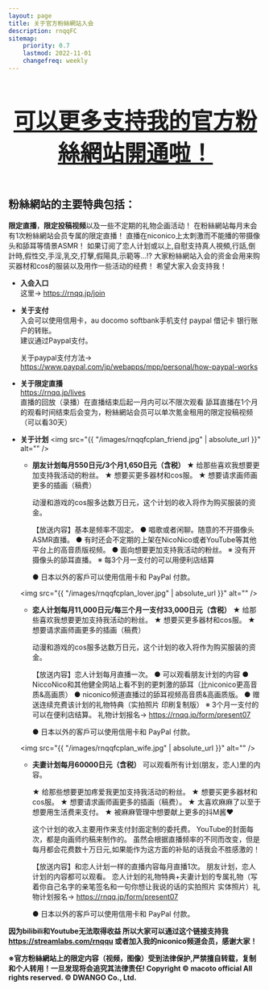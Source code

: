 ```yaml
---
layout: page
title: 关于官方粉絲網站入会
description: rnqqFC
sitemap:
    priority: 0.7
    lastmod: 2022-11-01
    changefreq: weekly
---
```

<header class="major">
	<h2 style="font-size: 2.75rem;"><a href="#">可以更多支持我的官方粉絲網站開通啦！ </a></h2>
</header>

## 粉絲網站的主要特典包括：
**限定直播**，**限定投稿视频**以及一些不定期的礼物企画活动！
在粉絲網站每月末会有1次粉絲網站会员专属的限定直播！
直播在niconico上太刺激而不能播的带摄像头和舔耳等情景ASMR！
如果订阅了恋人计划或以上,自慰支持真人視頻,行話,倒計時,假性交,手淫,乳交,打擊,假陽具,示範等...!?
大家粉絲網站入会的资金会用来购买器材和cos的服装以及用作一些活动的经费！
希望大家入会支持我！

* **入会入口**  
  这里-> <https://rnqq.jp/join>

* **关于支付**  
  入会可以使用信用卡，au docomo softbank手机支付 paypal 借记卡 银行账户的转账。  
  建议通过Paypal支付。

  关于paypal支付方法->
　 <https://www.paypal.com/jp/webapps/mpp/personal/how-paypal-works>


* **关于限定直播**  
  <https://rnqq.jp/lives>  
  直播的回放（录播）在直播结束后起一月内可以不限次观看
  舔耳直播在1个月的观看时间结束后会变为，粉絲網站会员可以单次氪金租用的限定投稿视频
（可以看30天）


* **关于计划**
  <span class="image fit"><img src="{{ "/images/rnqqfcplan_friend.jpg" | absolute_url }}" alt="" />
  </span>
  * **朋友计划每月550日元/3个月1,650日元（含税）**
    ★ 给那些喜欢我想要更加支持我活动的粉丝。
    ★ 想要买更多器材和cos服。
    ★ 想要请求画师画更多的插画（稿费）

      动漫和游戏的cos服多达数万日元，这个计划的收入将作为购买服装的资金。

    【放送内容】基本是频率不固定。
    ● 唱歌或者闲聊。随意的不开摄像头ASMR直播。
    ● 有时还会不定期的上架在NicoNico或者YouTube等其他平台上的高音质版视频。
    ● 面向想要更加支持我活动的粉丝。
    ※ 没有开摄像头的舔耳直播。
    ※ 每3个月一支付的可以用便利店结算

    ● 日本以外的客戶可以使用信用卡和 PayPal 付款。

  <span class="image fit"><img src="{{ "/images/rnqqfcplan_lover.jpg" | absolute_url }}" alt="" />
  </span>

  * **恋人计划每月11,000日元/每三个月一支付33,000日元（含税）**
    ★ 给那些喜欢我想要更加支持我活动的粉丝。
    ★ 想要买更多器材和cos服。
    ★ 想要请求画师画更多的插画（稿费）

      动漫和游戏的cos服多达数万日元，这个计划的收入将作为购买服装的资金。

    【放送内容】恋人计划每月直播一次。
    ● 可以观看朋友计划的内容
    ● NiccoNico和其他健全网站上看不到的更刺激的舔耳（比niconico更高音质&高画质）
    ● niconico频道直播过的舔耳视频高音质&高画质版。
    ● 赠送连续充费该计划的礼物特典（实拍照片 印刷复制版）
    ※ 3个月一支付的可以在便利店结算。
    礼物计划报名->
    <https://rnqq.jp/form/present07>

    ● 日本以外的客戶可以使用信用卡和 PayPal 付款。

  <span class="image fit"><img src="{{ "/images/rnqqfcplan_wife.jpg" | absolute_url }}" alt="" />
  * **夫妻计划每月60000日元（含税）**
    可以观看所有计划(朋友，恋人)里的内容。

    ★ 给那些想要更加疼爱我更加支持我活动的粉丝。
    ★ 想要买更多器材和cos服。
    ★ 想要请求画师画更多的插画（稿费）。
    ★ 太喜欢麻麻了以至于想要用生活费来支付。
    ★ 被麻麻管理中想要献上更多的抖M酱❤️

      这个计划的收入主要用作来支付封面定制的委托费。
      YouTube的封面每次，都是向画师约稿来制作的。
      虽然会根据直播频率的不同而改变，但是每月都会花费数十万日元,如果能作为这方面的补贴的话我会不胜感激的！

    【放送内容】和恋人计划一样的直播内容每月直播1次。
    朋友计划，恋人计划的内容都可以观看。
    恋人计划的礼物特典+夫妻计划的专属礼物（写着你自己名字的亲笔签名和一句你想让我说的话的实拍照片 实体照片）礼物计划报名->
    <https://rnqq.jp/form/present07>

    ● 日本以外的客戶可以使用信用卡和 PayPal 付款。


**因为bilibili和Youtube无法取得收益
所以大家可以通过这个链接支持我<https://streamlabs.com/rnqqu>
或者加入我的niconico频道会员，感谢大家！**
  

<div class="box">
<strong>※官方粉絲網站上的限定内容（视频，图像）受到法律保护,严禁擅自转载，复制和个人转用！一旦发现将会追究其法律责任!  
Copyright © macoto official All rights reserved. © DWANGO Co., Ltd.</strong>
</div>